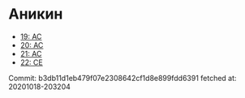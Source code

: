 # Аникин
- [19: AC](19.md)
- [20: AC](20.md)
- [21: AC](21.md)
- [22: CE](22.md)

Commit: b3db11d1eb479f07e2308642cf1d8e899fdd6391
 fetched at: 20201018-203204
